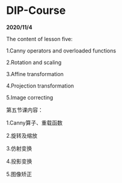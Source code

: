 # DIP-Course


**2020/11/4**


The content of lesson five:


1.Canny operators and overloaded functions


2.Rotation and scaling


3.Affine transformation


4.Projection transformation


5.Image correcting


第五节课内容：


1.Canny算子、重载函数


2.旋转及缩放


3.仿射变换


4.投影变换


5.图像矫正

